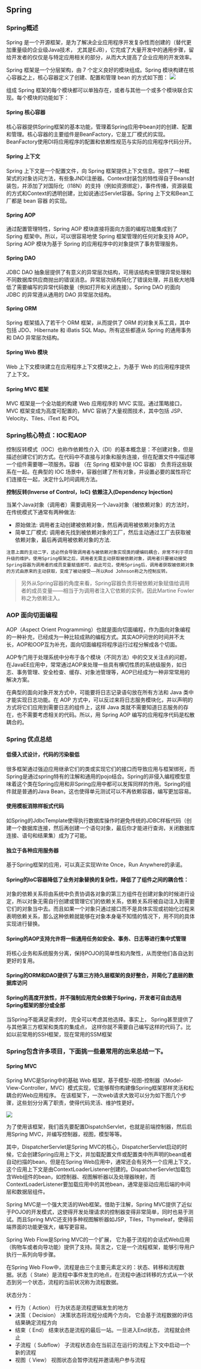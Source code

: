 ## Spring
### Spring概述
Spring 是一个开源框架，是为了解决企业应用程序开发复杂性而创建的（替代更加重量级的企业级Java技术， 尤其是EJB），它完成了大量开发中的通用步骤，留给开发者的仅仅是与特定应用相关的部分，从而大大提高了企业应用的开发效率。

Spring 框架是一个分层架构，由 7 个定义良好的模块组成。Spring 模块构建在核心容器之上，核心容器定义了创建、配置和管理 bean 的方式如下图：
![](https://img2018.cnblogs.com/blog/1231979/201912/1231979-20191201214753728-805097285.png)


组成 Spring 框架的每个模块都可以单独存在，或者与其他一个或多个模块联合实现。每个模块的功能如下：


#### Spring 核心容器
核心容器提供Spring框架的基本功能，管理着Spring应用中bean对的创建、配置和管理。核心容器的主要组件是BeanFactory，它是工厂模式的实现。BeanFactory使用DI将应用程序的配置和依赖性规范与实际的应用程序代码分开。


#### Spring 上下文
Spring 上下文是一个配置文件，向 Spring 框架提供上下文信息。提供了一种框架式的对象访问方法，有些象JNDI注册器。Context封装包的特性得自于Beans封装包，并添加了对国际化（I18N）的支持（例如资源绑定），事件传播，资源装载的方式和Context的透明创建，比如说通过Servlet容器。Spring 上下文和Bean工厂都是 bean 容器 的实现。


#### Spring AOP
通过配置管理特性，Spring AOP 模块直接将面向方面的编程功能集成到了 Spring 框架中。所以，可以很容易地使 Spring 框架管理的任何对象支持 AOP。Spring AOP 模块为基于 Spring 的应用程序中的对象提供了事务管理服务。


#### Spring DAO
JDBC DAO 抽象层提供了有意义的异常层次结构，可用该结构来管理异常处理和不同数据库供应商抛出的错误消息。异常层次结构简化了错误处理，并且极大地降低了需要编写的异常代码数量（例如打开和关闭连接）。Spring DAO 的面向 JDBC 的异常遵从通用的 DAO 异常层次结构。



#### Spring ORM
Spring 框架插入了若干个 ORM 框架，从而提供了 ORM 的对象关系工具，其中包括 JDO、Hibernate 和 iBatis SQL Map。所有这些都遵从 Spring 的通用事务和 DAO 异常层次结构。


#### Spring Web 模块
Web 上下文模块建立在应用程序上下文模块之上，为基于 Web 的应用程序提供了上下文。

#### Spring MVC 框架
MVC 框架是一个全功能的构建 Web 应用程序的 MVC 实现。通过策略接口，MVC 框架变成为高度可配置的，MVC 容纳了大量视图技术，其中包括 JSP、Velocity、Tiles、iText 和 POI。



### Spring核心特点：IOC和AOP
控制反转模式（IOC）也称作依赖性介入（DI）的基本概念是：不创建对象，但是描述创建它们的方式。在代码中不直接与对象和服务连接，但在配置文件中描述哪一个组件需要哪一项服务。容器 （在 Spring 框架中是 IOC 容器） 负责将这些联系在一起。在典型的 IOC 场景中，容器创建了所有对象，并设置必要的属性将它们连接在一起，决定什么时间调用方法。

**控制反转(Inverse of Control，IoC)**
**依赖注入(Dependency Injection)**


当某个Java对象（调用者）需要调用另一个Java对象（被依赖对象）的方法时，在传统模式下通常有两种做法:
- 原始做法: 调用者主动创建被依赖对象，然后再调用被依赖对象的方法
- 简单工厂模式: 调用者先找到被依赖对象的工厂，然后主动通过工厂去获取被依赖对象，最后再调用被依赖对象的方法.


```
注意上面的主动二字，这必然会导致调用者与被依赖对象实现类的硬编码耦合，非常不利于项目升级的维护。使用Spring框架之后，调用者无需主动获取被依赖对象，调用者只要被动接受Spring容器为调用者的成员变量赋值即可，由此可见，使用Spring后，调用者获取被依赖对象的方式由原来的主动获取，变成了被动接受——所以Rod Johnson称之为控制反转。
```

>另外从Spring容器的角度来看，Spring容器负责将被依赖对象赋值给调用者的成员变量——相当于为调用者注入它依赖的实例，因此Martine Fowler称之为依赖注入。


### AOP 面向切面编程
AOP（Aspect Orient Programming）也就是面向切面编程，作为面向对象编程的一种补充，已经成为一种比较成熟的编程方式。其实AOP问世的时间并不太长，AOP和OOP互为补充，面向切面编程将程序运行过程分解成各个切面。


AOP专门用于处理系统中分布于各个模块（不同方法）中的交叉关注点的问题，在JavaEE应用中，常常通过AOP来处理一些具有横切性质的系统级服务，如日志、事务管理、安全检查、缓存、对象池管理等，AOP已经成为一种非常常用的解决方案。


在典型的面向对象开发方式中，可能要将日志记录语句放在所有方法和 Java 类中才能实现日志功能。在 AOP 方式中，可以反过来将日志服务模块化，并以声明的方式将它们应用到需要日志的组件上，这样 Java 类就不需要知道日志服务的存在，也不需要考虑相关的代码。所以，用 Spring AOP 编写的应用程序代码是松散耦合的。


### Spring 优点总结
#### 低侵入式设计，代码的污染极低
很多框架通过强迫应用继承它们的类或实现它们的接口而导致应用与框架绑死，而Spring是通过spring特有的注解和通用的pojo结合。Spring的非侵入编程模型意味着这个类在Spring应用和非Spring应用中都可以发挥同样的作用。Spring的组件就是普通的Java Bean，这也使得单元测试可以不再依赖容器，编写更加容易。


#### 使用模板消除样板式代码
如Spring的JdbcTemplate使得执行数据库操作时避免传统的JDBC样板代码（创建一个数据库连接，然后再创建一个语句对象，最后你才能进行查询，关闭数据库连接、语句和结果集）成为了可能。


#### 独立于各种应用服务器
基于Spring框架的应用，可以真正实现Write Once，Run Anywhere的承诺。


#### Spring的IoC容器降低了业务对象替换的复杂性，降低了了组件之间的耦合性：

对象的依赖关系将由系统中负责协调各对象的第三方组件在创建对象的时候进行设定，所以对象无需自行创建或管理它们的依赖关系，依赖关系将被自动注入到需要它们的对象当中去。而且如果一个对象只通过接口而不是具体实现或初始化过程来表明依赖关系，那么这种依赖就能够在对象本身毫不知情的情况下，用不同的具体实现进行替换。

#### Spring的AOP支持允许将一些通用任务如安全、事务、日志等进行集中式管理

将核心业务和系统服务分离，保持POJO的简单性和内聚性，从而使他们各自达到更好的复用。

#### Spring的ORM和DAO提供了与第三方持久层框架的良好整合，并简化了底层的数据库访问


#### Spring的高度开放性，并不强制应用完全依赖于Spring，开发者可自由选用Spring框架的部分或全部
当Spring不能满足需求时， 完全可以考虑其他选择。事实上， Spring甚至提供了与其他第三方框架和类库的集成点， 这样你就不需要自己编写这样的代码了。比如以前常用的SSH框架，现在常用的SSM框架



### Spring包含许多项目，下面挑一些最常用的出来总结一下。

#### Spring MVC
Spring MVC是Spring中的基础 Web 框架，基于模型-视图-控制器（Model-View-Controller，MVC）模式实现，它能够帮你构建像Spring框架那样灵活和松耦合的Web应用程序。
在该框架下，一次web请求大致可以分为如下图几个步骤，这些划分分离了职责，使得代码灵活、维护性更好。


![](https://img2018.cnblogs.com/blog/1231979/201912/1231979-20191201221945575-2058531679.png)

为了使用该框架，我们首先要配置DispatchServlet，也就是前端控制器，然后启用Spring MVC，并编写控制器，视图，模型等等。

其中，DispatcherServlet是Spring MVC的核心，DispatcherServlet启动的时候，它会创建Spring应用上下文，并加载配置文件或配置类中所声明的bean或者自动扫描的bean，但是在Spring Web应用中，通常还会有另外一个应用上下文，这个应用上下文是由ContextLoaderListener创建的。DispatcherServlet加载包含Web组件的bean，如控制器、视图解析器以及处理器映射，而ContextLoaderListener要加载应用中的其他bean，通常是驱动应用后端的中间层和数据层组件。



Spring MVC是一个强大灵活的Web框架。借助于注解，Spring MVC提供了近似于POJO的开发模式，这使得开发处理请求的控制器变得非常简单，同时也易于测试。而且Spring MVC还支持多种视图解析器如JSP，Tiles，Thymeleaf，使得前端界面的功能更强大，编写更容易。

Spring Web Flow是Spring MVC的一个扩展， 它为基于流程的会话式Web应用（购物车或者向导功能）提供了支持。简言之，它是一个流程框架，能够引导用户执行一系列向导步骤。



在Spring Web Flow中，流程是由三个主要元素定义的：状态、转移和流程数据。状态（ State）是流程中事件发生的地点，在流程中通过转移的方式从一个状态到另一个状态，流程的当前状况称为流程数据。


状态分为：
- 行为（ Action） 行为状态是流程逻辑发生的地方
- 决策（ Decision） 决策状态将流程分成两个方向， 它会基于流程数据的评估结果确定流程方向
- 结束（ End） 结束状态是流程的最后一站。一旦进入End状态， 流程就会终止
- 子流程（ Subflow） 子流程状态会在当前正在运行的流程上下文中启动一个新的流程
- 视图（ View） 视图状态会暂停流程并邀请用户参与流程